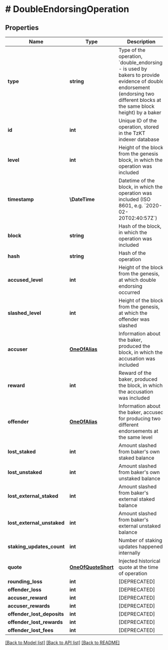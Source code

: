 # # DoubleEndorsingOperation

## Properties

Name | Type | Description | Notes
------------ | ------------- | ------------- | -------------
**type** | **string** | Type of the operation, &#x60;double_endorsing&#x60; - is used by bakers to provide evidence of double endorsement (endorsing two different blocks at the same block height) by a baker | [optional]
**id** | **int** | Unique ID of the operation, stored in the TzKT indexer database | [optional]
**level** | **int** | Height of the block from the genesis block, in which the operation was included | [optional]
**timestamp** | **\DateTime** | Datetime of the block, in which the operation was included (ISO 8601, e.g. &#x60;2020-02-20T02:40:57Z&#x60;) | [optional]
**block** | **string** | Hash of the block, in which the operation was included | [optional]
**hash** | **string** | Hash of the operation | [optional]
**accused_level** | **int** | Height of the block from the genesis, at which double endorsing occurred | [optional]
**slashed_level** | **int** | Height of the block from the genesis, at which the offender was slashed | [optional]
**accuser** | [**OneOfAlias**](OneOfAlias.md) | Information about the baker, produced the block, in which the accusation was included | [optional]
**reward** | **int** | Reward of the baker, produced the block, in which the accusation was included | [optional]
**offender** | [**OneOfAlias**](OneOfAlias.md) | Information about the baker, accused for producing two different endorsements at the same level | [optional]
**lost_staked** | **int** | Amount slashed from baker&#39;s own staked balance | [optional]
**lost_unstaked** | **int** | Amount slashed from baker&#39;s own unstaked balance | [optional]
**lost_external_staked** | **int** | Amount slashed from baker&#39;s external staked balance | [optional]
**lost_external_unstaked** | **int** | Amount slashed from baker&#39;s external unstaked balance | [optional]
**staking_updates_count** | **int** | Number of staking updates happened internally | [optional]
**quote** | [**OneOfQuoteShort**](OneOfQuoteShort.md) | Injected historical quote at the time of operation | [optional]
**rounding_loss** | **int** | [DEPRECATED] | [optional]
**offender_loss** | **int** | [DEPRECATED] | [optional]
**accuser_reward** | **int** | [DEPRECATED] | [optional]
**accuser_rewards** | **int** | [DEPRECATED] | [optional]
**offender_lost_deposits** | **int** | [DEPRECATED] | [optional]
**offender_lost_rewards** | **int** | [DEPRECATED] | [optional]
**offender_lost_fees** | **int** | [DEPRECATED] | [optional]

[[Back to Model list]](../../README.md#models) [[Back to API list]](../../README.md#endpoints) [[Back to README]](../../README.md)
